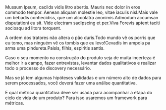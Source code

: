 Mussum Ipsum, cacilds vidis litro abertis. Mauris nec dolor in eros commodo tempor. Aenean aliquam molestie leo, vitae iaculis nisl.Mais vale um bebadis conhecidiss, que um alcoolatra anonimis.Admodum accumsan disputationi eu sit. Vide electram sadipscing et per.Viva Forevis aptent taciti sociosqu ad litora torquent.

A ordem dos tratores não altera o pão duris.Todo mundo vê os porris que eu tomo, mas ninguém vê os tombis que eu levo!Cevadis im ampola pa arma uma pindureta.Paisis, filhis, espiritis santis.

Caso o seu momento na construção do produto seja de muita incerteza é melhor ir a campo, fazer entrevistas, levantar dados qualitativos e realizar todo o processo de discovery necessário.

Mas se já tem algumas hipóteses validadas e um número alto de dados para serem processados, você deverá fazer uma análise quantitativa.

E qual métrica quantitativa deve ser usada para  acompanhar a etapa do ciclo de vida de um  produto? Para isso usaremos um framework para métricas.
